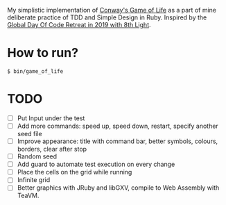 My simplistic implementation of [Conway's Game of Life](https://en.wikipedia.org/wiki/Conway%27s_Game_of_Life) as a part of mine
deliberate practice of TDD and Simple Design in Ruby. Inspired by the [Global Day Of Code Retreat in 2019 with 8th Light](http://geekvasyl.me/2019/11/17/The-Global-Day-of-Coderetreat-with-8th-Light/).

# How to run?

`$ bin/game_of_life`

# TODO

- [ ] Put Input under the test
- [ ] Add more commands: speed up, speed down, restart, specify another seed file
- [ ] Improve appearance: title with command bar, better symbols, colours, borders, clear after stop
- [ ] Random seed
- [ ] Add guard to automate test execution on every change
- [ ] Place the cells on the grid while running
- [ ] Infinite grid
- [ ] Better graphics with JRuby and libGXV, compile to Web Assembly with TeaVM.

